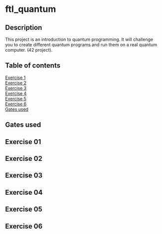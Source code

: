 # ftl_quantum

## Description
This project is an introduction to quantum programming. It will challenge you to create different quantum programs and run them on a real quantum computer. (42 project).

## Table of contents
[Exercise 1](ex01.ipynb) \
[Exercise 2](ex02.ipynb) \
[Exercise 3](ex03.ipynb) \
[Exercise 4](ex04.ipynb) \
[Exercise 5](ex05.ipynb) \
[Exercise 6](ex06.ipynb) \
[Gates used](gates.ipynb)

## Gates used

## Exercise 01

## Exercise 02

## Exercise 03

## Exercise 04

## Exercise 05

## Exercise 06
